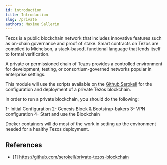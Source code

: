 ```yaml
---
id: introduction
title: Introduction
slug: /private
authors: Maxime Sallerin
---
```


Tezos is a public blockchain network that includes innovative features such as on-chain governance and proof of stake. Smart contracts on Tezos are compiled to Michelson, a stack-based, functional language that lends itself to formal verification.

A private or permissioned chain of Tezos provides a controlled environment for development, testing, or consortium-governed networks popular in enterprise settings.

This module will use the scripts available on the [Github Serokell](https://github.com/serokell/private-tezos-blockchain) for the configuration and deployment of a private Tezos blockchain.

In order to run a private blockchain, you should do the following:

1- Initial Configuration
2- Genesis Block & Bootstrap-bakers
3- VPN configuration
4- Start and use the Blockchain

Docker containers will do most of the work in setting up the environment needed for a healthy Tezos deployment.


## References

- [1] https://github.com/serokell/private-tezos-blockchain

